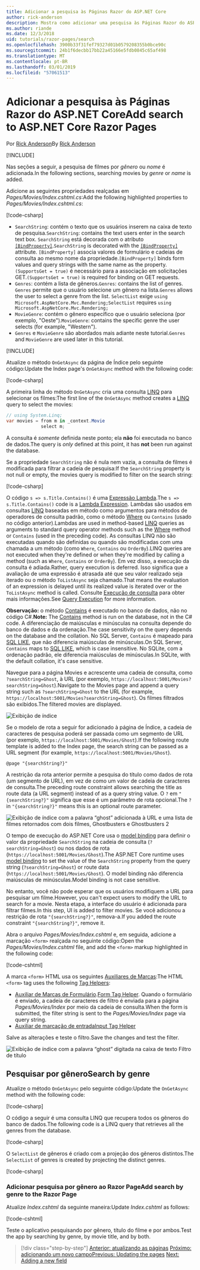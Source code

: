 ```yaml
---
title: Adicionar a pesquisa às Páginas Razor do ASP.NET Core
author: rick-anderson
description: Mostra como adicionar uma pesquisa às Páginas Razor do ASP.NET Core
ms.author: riande
ms.date: 12/3/2018
uid: tutorials/razor-pages/search
ms.openlocfilehash: 3900b33f31fef79327d01b0579208355b0bce90c
ms.sourcegitcommit: 24b1f6decbb17bb22a45166e5fdb0845c65af498
ms.translationtype: MT
ms.contentlocale: pt-BR
ms.lasthandoff: 03/01/2019
ms.locfileid: "57061513"
---
```

# <a name="add-search-to-aspnet-core-razor-pages"></a><span data-ttu-id="a0964-103">Adicionar a pesquisa às Páginas Razor do ASP.NET Core</span><span class="sxs-lookup"><span data-stu-id="a0964-103">Add search to ASP.NET Core Razor Pages</span></span>

<span data-ttu-id="a0964-104">Por [Rick Anderson](https://twitter.com/RickAndMSFT)</span><span class="sxs-lookup"><span data-stu-id="a0964-104">By [Rick Anderson](https://twitter.com/RickAndMSFT)</span></span>

[!INCLUDE[](~/includes/rp/download.md)]

<span data-ttu-id="a0964-105">Nas seções a seguir, a pesquisa de filmes por *gênero* ou *nome* é adicionada.</span><span class="sxs-lookup"><span data-stu-id="a0964-105">In the following sections, searching movies by *genre* or *name* is added.</span></span>

<span data-ttu-id="a0964-106">Adicione as seguintes propriedades realçadas em *Pages/Movies/Index.cshtml.cs*:</span><span class="sxs-lookup"><span data-stu-id="a0964-106">Add the following highlighted properties to *Pages/Movies/Index.cshtml.cs*:</span></span>

[!code-csharp[](razor-pages-start/sample/RazorPagesMovie22/Pages/Movies/Index.cshtml.cs?name=snippet_newProps&highlight=11-999)]

* <span data-ttu-id="a0964-107">`SearchString`: contém o texto que os usuários inserem na caixa de texto de pesquisa.</span><span class="sxs-lookup"><span data-stu-id="a0964-107">`SearchString`: contains the text users enter in the search text box.</span></span> <span data-ttu-id="a0964-108">`SearchString` está decorada com o atributo [`[BindProperty]`](/dotnet/api/microsoft.aspnetcore.mvc.bindpropertyattribute).</span><span class="sxs-lookup"><span data-stu-id="a0964-108">`SearchString` is decorated with the [`[BindProperty]`](/dotnet/api/microsoft.aspnetcore.mvc.bindpropertyattribute) attribute.</span></span> <span data-ttu-id="a0964-109">`[BindProperty]` associa valores de formulário e cadeias de consulta ao mesmo nome da propriedade.</span><span class="sxs-lookup"><span data-stu-id="a0964-109">`[BindProperty]` binds form values and query strings with the same name as the property.</span></span> <span data-ttu-id="a0964-110">`(SupportsGet = true)` é necessário para a associação em solicitações GET.</span><span class="sxs-lookup"><span data-stu-id="a0964-110">`(SupportsGet = true)` is required for binding on GET requests.</span></span>
* <span data-ttu-id="a0964-111">`Genres`: contém a lista de gêneros.</span><span class="sxs-lookup"><span data-stu-id="a0964-111">`Genres`: contains the list of genres.</span></span> <span data-ttu-id="a0964-112">`Genres` permite que o usuário selecione um gênero na lista.</span><span class="sxs-lookup"><span data-stu-id="a0964-112">`Genres` allows the user to select a genre from the list.</span></span> <span data-ttu-id="a0964-113">`SelectList` exige `using Microsoft.AspNetCore.Mvc.Rendering;`</span><span class="sxs-lookup"><span data-stu-id="a0964-113">`SelectList` requires `using Microsoft.AspNetCore.Mvc.Rendering;`</span></span>
* <span data-ttu-id="a0964-114">`MovieGenre`: contém o gênero específico que o usuário seleciona (por exemplo, "Oeste").</span><span class="sxs-lookup"><span data-stu-id="a0964-114">`MovieGenre`: contains the specific genre the user selects (for example, "Western").</span></span>
* <span data-ttu-id="a0964-115">`Genres` e `MovieGenre` são abordados mais adiante neste tutorial.</span><span class="sxs-lookup"><span data-stu-id="a0964-115">`Genres` and `MovieGenre` are used later in this tutorial.</span></span>

[!INCLUDE[](~/includes/bind-get.md)]

<span data-ttu-id="a0964-116">Atualize o método `OnGetAsync` da página de Índice pelo seguinte código:</span><span class="sxs-lookup"><span data-stu-id="a0964-116">Update the Index page's `OnGetAsync` method with the following code:</span></span>

[!code-csharp[](razor-pages-start/sample/RazorPagesMovie22/Pages/Movies/Index.cshtml.cs?name=snippet_1stSearch)]

<span data-ttu-id="a0964-117">A primeira linha do método `OnGetAsync` cria uma consulta [LINQ](/dotnet/csharp/programming-guide/concepts/linq/) para selecionar os filmes:</span><span class="sxs-lookup"><span data-stu-id="a0964-117">The first line of the `OnGetAsync` method creates a [LINQ](/dotnet/csharp/programming-guide/concepts/linq/) query to select the movies:</span></span>

```csharp
// using System.Linq;
var movies = from m in _context.Movie
             select m;
```

<span data-ttu-id="a0964-118">A consulta é *somente* definida neste ponto; ela **não** foi executada no banco de dados.</span><span class="sxs-lookup"><span data-stu-id="a0964-118">The query is *only* defined at this point, it has **not** been run against the database.</span></span>

<span data-ttu-id="a0964-119">Se a propriedade `SearchString` não é nula nem vazia, a consulta de filmes é modificada para filtrar a cadeia de pesquisa:</span><span class="sxs-lookup"><span data-stu-id="a0964-119">If the `SearchString` property is not null or empty, the movies query is modified to filter on the search string:</span></span>

[!code-csharp[](razor-pages-start/sample/RazorPagesMovie22/Pages/Movies/Index.cshtml.cs?name=snippet_SearchNull)]

<span data-ttu-id="a0964-120">O código `s => s.Title.Contains()` é uma [Expressão Lambda](/dotnet/csharp/programming-guide/statements-expressions-operators/lambda-expressions).</span><span class="sxs-lookup"><span data-stu-id="a0964-120">The `s => s.Title.Contains()` code is a [Lambda Expression](/dotnet/csharp/programming-guide/statements-expressions-operators/lambda-expressions).</span></span> <span data-ttu-id="a0964-121">Lambdas são usados em consultas [LINQ](/dotnet/csharp/programming-guide/concepts/linq/) baseadas em método como argumentos para métodos de operadores de consulta padrão, como o método [Where](/dotnet/csharp/programming-guide/concepts/linq/query-syntax-and-method-syntax-in-linq) ou `Contains` (usado no código anterior).</span><span class="sxs-lookup"><span data-stu-id="a0964-121">Lambdas are used in method-based [LINQ](/dotnet/csharp/programming-guide/concepts/linq/) queries as arguments to standard query operator methods such as the [Where](/dotnet/csharp/programming-guide/concepts/linq/query-syntax-and-method-syntax-in-linq) method or `Contains` (used in the preceding code).</span></span> <span data-ttu-id="a0964-122">As consultas LINQ não são executadas quando são definidas ou quando são modificadas com uma chamada a um método (como `Where`, `Contains` ou `OrderBy`).</span><span class="sxs-lookup"><span data-stu-id="a0964-122">LINQ queries are not executed when they're defined or when they're modified by calling a method (such as `Where`, `Contains`  or `OrderBy`).</span></span> <span data-ttu-id="a0964-123">Em vez disso, a execução da consulta é adiada.</span><span class="sxs-lookup"><span data-stu-id="a0964-123">Rather, query execution is deferred.</span></span> <span data-ttu-id="a0964-124">Isso significa que a avaliação de uma expressão é atrasada até que seu valor realizado seja iterado ou o método `ToListAsync` seja chamado.</span><span class="sxs-lookup"><span data-stu-id="a0964-124">That means the evaluation of an expression is delayed until its realized value is iterated over or the `ToListAsync` method is called.</span></span> <span data-ttu-id="a0964-125">Consulte [Execução de consulta](/dotnet/framework/data/adonet/ef/language-reference/query-execution) para obter mais informações.</span><span class="sxs-lookup"><span data-stu-id="a0964-125">See [Query Execution](/dotnet/framework/data/adonet/ef/language-reference/query-execution) for more information.</span></span>

<span data-ttu-id="a0964-126">**Observação:** o método [Contains](/dotnet/api/system.data.objects.dataclasses.entitycollection-1.contains) é executado no banco de dados, não no código C#.</span><span class="sxs-lookup"><span data-stu-id="a0964-126">**Note:** The [Contains](/dotnet/api/system.data.objects.dataclasses.entitycollection-1.contains) method is run on the database, not in the C# code.</span></span> <span data-ttu-id="a0964-127">A diferenciação de maiúsculas e minúsculas na consulta depende do banco de dados e da ordenação.</span><span class="sxs-lookup"><span data-stu-id="a0964-127">The case sensitivity on the query depends on the database and the collation.</span></span> <span data-ttu-id="a0964-128">No SQL Server, `Contains` é mapeado para [SQL LIKE](/sql/t-sql/language-elements/like-transact-sql), que não diferencia maiúsculas de minúsculas.</span><span class="sxs-lookup"><span data-stu-id="a0964-128">On SQL Server, `Contains` maps to [SQL LIKE](/sql/t-sql/language-elements/like-transact-sql), which is case insensitive.</span></span> <span data-ttu-id="a0964-129">No SQLite, com a ordenação padrão, ele diferencia maiúsculas de minúsculas.</span><span class="sxs-lookup"><span data-stu-id="a0964-129">In SQLite, with the default collation, it's case sensitive.</span></span>

<span data-ttu-id="a0964-130">Navegue para a página Movies e acrescente uma cadeia de consulta, como `?searchString=Ghost`, à URL (por exemplo, `https://localhost:5001/Movies?searchString=Ghost`).</span><span class="sxs-lookup"><span data-stu-id="a0964-130">Navigate to the Movies page and append a query string such as `?searchString=Ghost` to the URL (for example, `https://localhost:5001/Movies?searchString=Ghost`).</span></span> <span data-ttu-id="a0964-131">Os filmes filtrados são exibidos.</span><span class="sxs-lookup"><span data-stu-id="a0964-131">The filtered movies are displayed.</span></span>

![Exibição de índice](search/_static/ghost.png)

<span data-ttu-id="a0964-133">Se o modelo de rota a seguir for adicionado à página de Índice, a cadeia de caracteres de pesquisa poderá ser passada como um segmento de URL (por exemplo, `https://localhost:5001/Movies/Ghost`).</span><span class="sxs-lookup"><span data-stu-id="a0964-133">If the following route template is added to the Index page, the search string can be passed as a URL segment (for example, `https://localhost:5001/Movies/Ghost`).</span></span>

```cshtml
@page "{searchString?}"
```

<span data-ttu-id="a0964-134">A restrição da rota anterior permite a pesquisa do título como dados de rota (um segmento de URL), em vez de como um valor de cadeia de caracteres de consulta.</span><span class="sxs-lookup"><span data-stu-id="a0964-134">The preceding route constraint allows searching the title as route data (a URL segment) instead of as a query string value.</span></span>  <span data-ttu-id="a0964-135">O `?` em `"{searchString?}"` significa que esse é um parâmetro de rota opcional.</span><span class="sxs-lookup"><span data-stu-id="a0964-135">The `?` in `"{searchString?}"` means this is an optional route parameter.</span></span>

![Exibição de índice com a palavra “ghost” adicionada à URL e uma lista de filmes retornados com dois filmes, Ghostbusters e Ghostbusters 2](search/_static/g2.png)

<span data-ttu-id="a0964-137">O tempo de execução do ASP.NET Core usa o [model binding](xref:mvc/models/model-binding) para definir o valor da propriedade `SearchString` na cadeia de consulta (`?searchString=Ghost`) ou nos dados de rota (`https://localhost:5001/Movies/Ghost`).</span><span class="sxs-lookup"><span data-stu-id="a0964-137">The ASP.NET Core runtime uses [model binding](xref:mvc/models/model-binding) to set the value of the `SearchString` property from the query string (`?searchString=Ghost`) or route data (`https://localhost:5001/Movies/Ghost`).</span></span> <span data-ttu-id="a0964-138">O model binding não diferencia maiúsculas de minúsculas.</span><span class="sxs-lookup"><span data-stu-id="a0964-138">Model binding is not case sensitive.</span></span>

<span data-ttu-id="a0964-139">No entanto, você não pode esperar que os usuários modifiquem a URL para pesquisar um filme.</span><span class="sxs-lookup"><span data-stu-id="a0964-139">However, you can't expect users to modify the URL to search for a movie.</span></span> <span data-ttu-id="a0964-140">Nesta etapa, a interface do usuário é adicionada para filtrar filmes.</span><span class="sxs-lookup"><span data-stu-id="a0964-140">In this step, UI is added to filter movies.</span></span> <span data-ttu-id="a0964-141">Se você adicionou a restrição de rota `"{searchString?}"`, remova-a.</span><span class="sxs-lookup"><span data-stu-id="a0964-141">If you added the route constraint `"{searchString?}"`, remove it.</span></span>

<span data-ttu-id="a0964-142">Abra o arquivo *Pages/Movies/Index.cshtml* e, em seguida, adicione a marcação `<form>` realçada no seguinte código:</span><span class="sxs-lookup"><span data-stu-id="a0964-142">Open the *Pages/Movies/Index.cshtml* file, and add the `<form>` markup highlighted in the following code:</span></span>

[!code-cshtml[](razor-pages-start/sample/RazorPagesMovie22/Pages/Movies/Index2.cshtml?highlight=14-19&range=1-22)]

<span data-ttu-id="a0964-143">A marca `<form>` HTML usa os seguintes [Auxiliares de Marcas](xref:mvc/views/tag-helpers/intro):</span><span class="sxs-lookup"><span data-stu-id="a0964-143">The HTML `<form>` tag uses the following [Tag Helpers](xref:mvc/views/tag-helpers/intro):</span></span>

* <span data-ttu-id="a0964-144">[Auxiliar de Marcas de Formulário](xref:mvc/views/working-with-forms#the-form-tag-helper).</span><span class="sxs-lookup"><span data-stu-id="a0964-144">[Form Tag Helper](xref:mvc/views/working-with-forms#the-form-tag-helper).</span></span> <span data-ttu-id="a0964-145">Quando o formulário é enviado, a cadeia de caracteres de filtro é enviada para a página *Pages/Movies/Index* por meio da cadeia de consulta.</span><span class="sxs-lookup"><span data-stu-id="a0964-145">When the form is submitted, the filter string is sent to the *Pages/Movies/Index* page via query string.</span></span>
* [<span data-ttu-id="a0964-146">Auxiliar de marcação de entrada</span><span class="sxs-lookup"><span data-stu-id="a0964-146">Input Tag Helper</span></span>](xref:mvc/views/working-with-forms#the-input-tag-helper)

<span data-ttu-id="a0964-147">Salve as alterações e teste o filtro.</span><span class="sxs-lookup"><span data-stu-id="a0964-147">Save the changes and test the filter.</span></span>

![Exibição de índice com a palavra “ghost” digitada na caixa de texto Filtro de título](search/_static/filter.png)

## <a name="search-by-genre"></a><span data-ttu-id="a0964-149">Pesquisar por gênero</span><span class="sxs-lookup"><span data-stu-id="a0964-149">Search by genre</span></span>

<span data-ttu-id="a0964-150">Atualize o método `OnGetAsync` pelo seguinte código:</span><span class="sxs-lookup"><span data-stu-id="a0964-150">Update the `OnGetAsync` method with the following code:</span></span>

[!code-csharp[](razor-pages-start/sample/RazorPagesMovie22/Pages/Movies/Index.cshtml.cs?name=snippet_SearchGenre)]

<span data-ttu-id="a0964-151">O código a seguir é uma consulta LINQ que recupera todos os gêneros do banco de dados.</span><span class="sxs-lookup"><span data-stu-id="a0964-151">The following code is a LINQ query that retrieves all the genres from the database.</span></span>

[!code-csharp[](razor-pages-start/sample/RazorPagesMovie22/Pages/Movies/Index.cshtml.cs?name=snippet_LINQ)]

<span data-ttu-id="a0964-152">O `SelectList` de gêneros é criado com a projeção dos gêneros distintos.</span><span class="sxs-lookup"><span data-stu-id="a0964-152">The `SelectList` of genres is created by projecting the distinct genres.</span></span>

[!code-csharp[](razor-pages-start/sample/RazorPagesMovie22/Pages/Movies/Index.cshtml.cs?name=snippet_SelectList)]

### <a name="add-search-by-genre-to-the-razor-page"></a><span data-ttu-id="a0964-153">Adicionar pesquisa por gênero ao Razor Page</span><span class="sxs-lookup"><span data-stu-id="a0964-153">Add search by genre to the Razor Page</span></span>

<span data-ttu-id="a0964-154">Atualize *Index.cshtml* da seguinte maneira:</span><span class="sxs-lookup"><span data-stu-id="a0964-154">Update *Index.cshtml* as follows:</span></span>

[!code-cshtml[](razor-pages-start/sample/RazorPagesMovie22/Pages/Movies/IndexFormGenreNoRating.cshtml?highlight=16-18&range=1-26)]

<span data-ttu-id="a0964-155">Teste o aplicativo pesquisando por gênero, título do filme e por ambos.</span><span class="sxs-lookup"><span data-stu-id="a0964-155">Test the app by searching by genre, by movie title, and by both.</span></span>

> [!div class="step-by-step"]
> <span data-ttu-id="a0964-156">[Anterior: atualizando as páginas](xref:tutorials/razor-pages/da1)
> [Próximo: adicionando um novo campo](xref:tutorials/razor-pages/new-field)</span><span class="sxs-lookup"><span data-stu-id="a0964-156">[Previous: Updating the pages](xref:tutorials/razor-pages/da1)
[Next: Adding a new field](xref:tutorials/razor-pages/new-field)</span></span>
